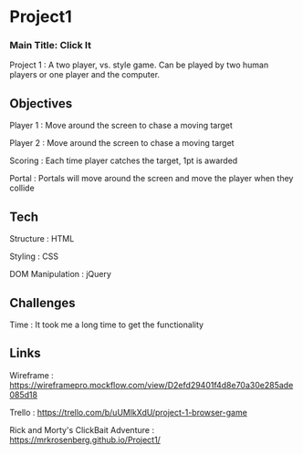 # Project1

### Main Title: Click It

Project 1 : A two player, vs. style game. Can be played by two human players or one player and the computer. 

## Objectives
Player 1 : 
          Move around the screen to chase a moving target
          
Player 2 : 
          Move around the screen to chase a moving target
          
Scoring :
          Each time player catches the target, 1pt is awarded

Portal :
          Portals will move around the screen and move the player when they collide
          
          
## Tech

Structure : HTML

Styling : CSS

DOM Manipulation : jQuery

## Challenges

Time : It took me a long time to get the functionality 


## Links
  
  
  Wireframe : https://wireframepro.mockflow.com/view/D2efd29401f4d8e70a30e285ade085d18
  
  Trello : https://trello.com/b/uUMlkXdU/project-1-browser-game
  
  Rick and Morty's ClickBait Adventure : https://mrkrosenberg.github.io/Project1/
